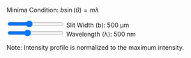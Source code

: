 Minima Condition: $b \sin(\theta) = m \lambda$

<canvas id="singleSlit"></canvas>

<div class="slitWidth">
    <input type="range" min="200" max="1000" step="100" value="500" class="slider" id="slitWidthInput_SS">
    Slit Width (b): <span id="slitWidthValue_SS">500</span> μm
</div>
<div class="wavelength">
    <input type="range" min="400" max="700" step="10" value="500" class="slider" id="wavelengthInput_SS">
    Wavelength (λ): <span id="wavelengthValue_SS">500</span> nm
</div>

Note: Intensity profile is normalized to the maximum intensity.

<script type="module" src="../javascript/sim4.js"></script>